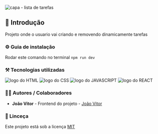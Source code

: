 ![capa - lista de tarefas](https://github.com/user-attachments/assets/8612fa4d-dac4-4ccc-a9e6-8cf1e98d8c47)

## 🎯 Introdução

Projeto onde o usuario vai criando e removendo dinamicamente tarefas

### ⚙️ Guia de instalação

Rodar este comando no terminal <code>npm run dev</code>

### ⚒️ Tecnologias utilizadas

<div>
  <img src='https://img.shields.io/badge/HTML5-E34F26?style=for-the-badge&logo=html5&logoColor=white' alt='logo do HTML'/>
  <img src='https://img.shields.io/badge/CSS3-1572B6?style=for-the-badge&logo=css3&logoColor=white' alt='logo do CSS'/>
  <img src='https://img.shields.io/badge/JavaScript-F7DF1E?style=for-the-badge&logo=javascript&logoColor=black' alt='logo do JAVASCRIPT'/>
  <img src='https://img.shields.io/badge/React-20232A?style=for-the-badge&logo=react&logoColor=61DAFB' alt='logo do REACT'/>
</div>

### 👨‍💻 Autores / Colaboradores

- **João Vitor** - Frontend do projeto - [João Vitor](https://linkedin.com/in/joão-vitor-souzaa)

### 📃 Linceça

Este projeto está sob a licença [MIT]()
